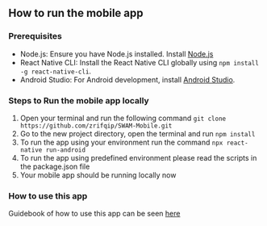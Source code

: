 ## How to run the mobile app

### Prerequisites
- Node.js: Ensure you have Node.js installed. Install [Node.js](https://nodejs.org/en/download/package-manager)
- React Native CLI: Install the React Native CLI globally using `npm install -g react-native-cli`.
- Android Studio: For Android development, install [Android Studio](https://developer.android.com/studio).

### Steps to Run the mobile app locally
1. Open your terminal and run the following command `git clone https://github.com/zrifqip/SWAM-Mobile.git`
2. Go to the new project directory, open the terminal and run `npm install`
3. To run the app using your environment run the command `npx react-native run-android`
4. To run the app using predefined environment please read the scripts in the package.json file
5. Your mobile app should be running locally now

### How to use this app
Guidebook of how to use this app can be seen <a href = "Guidebook Apps4swam - En.pdf">here</a>
